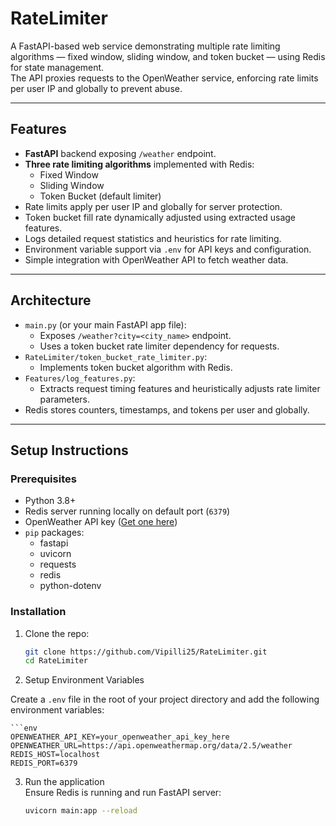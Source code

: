 # RateLimiter

A FastAPI-based web service demonstrating multiple rate limiting algorithms — fixed window, sliding window, and token bucket — using Redis for state management.  
The API proxies requests to the OpenWeather service, enforcing rate limits per user IP and globally to prevent abuse.

---

## Features

- **FastAPI** backend exposing `/weather` endpoint.
- **Three rate limiting algorithms** implemented with Redis:
  - Fixed Window
  - Sliding Window
  - Token Bucket (default limiter)
- Rate limits apply per user IP and globally for server protection.
- Token bucket fill rate dynamically adjusted using extracted usage features.
- Logs detailed request statistics and heuristics for rate limiting.
- Environment variable support via `.env` for API keys and configuration.
- Simple integration with OpenWeather API to fetch weather data.

---

## Architecture

- `main.py` (or your main FastAPI app file):
  - Exposes `/weather?city=<city_name>` endpoint.
  - Uses a token bucket rate limiter dependency for requests.
- `RateLimiter/token_bucket_rate_limiter.py`:
  - Implements token bucket algorithm with Redis.
- `Features/log_features.py`:
  - Extracts request timing features and heuristically adjusts rate limiter parameters.
- Redis stores counters, timestamps, and tokens per user and globally.

---

## Setup Instructions

### Prerequisites

- Python 3.8+
- Redis server running locally on default port (`6379`)
- OpenWeather API key ([Get one here](https://openweathermap.org/api))
- `pip` packages:
  - fastapi
  - uvicorn
  - requests
  - redis
  - python-dotenv

### Installation

1. Clone the repo:

   ```bash
   git clone https://github.com/Vipilli25/RateLimiter.git
   cd RateLimiter

2. Setup Environment Variables

Create a `.env` file in the root of your project directory and add the following environment variables:

    ```env
    OPENWEATHER_API_KEY=your_openweather_api_key_here
    OPENWEATHER_URL=https://api.openweathermap.org/data/2.5/weather
    REDIS_HOST=localhost
    REDIS_PORT=6379

3. Run the application  
    Ensure Redis is running and run FastAPI server:
      ```bash
      uvicorn main:app --reload
      
